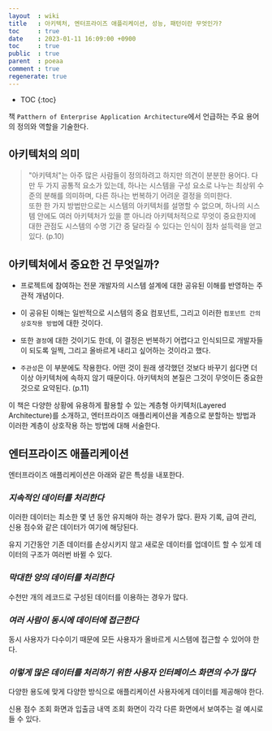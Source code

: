 ```yaml
---
layout  : wiki
title   : 아키텍처, 엔터프라이즈 애플리케이션, 성능, 패턴이란 무엇인가?
toc     : true
date    : 2023-01-11 16:09:00 +0900
toc     : true
public  : true
parent  : poeaa
comment : true
regenerate: true
---
```


* TOC
{:toc}

책 `Patthern of Enterprise Application Architecture`에서 언급하는 주요 용어의 정의와 역할을 기술한다.

## 아키텍처의 의미

> "아키텍처"는 아주 많은 사람들이 정의하려고 하지만 의견이 분분한 용어다. 다만 두 가지 공통적 요소가 있는데, 하나는 시스템을 구성 요소로 나누는 최상위 수준의 분해를 의미하며, 다른 하나는 번복하기 어려운 결정을 의미한다.  
또한 한 가지 방법만으로는 시스템의 아키텍처를 설명할 수 없으며, 하나의 시스템 안에도 여러 아키텍처가 있을 뿐 아니라 아키텍처적으로 무엇이 중요한지에 대한 관점도 시스템의 수명 기간 중 달라질 수 있다는 인식이 점차 설득력을 얻고 있다. (p.10)

## 아키텍처에서 중요한 건 무엇일까?

- 프로젝트에 참여하는 전문 개발자의 시스템 설계에 대한 공유된 이해를 반영하는 주관적 개념이다.

- 이 공유된 이해는 일반적으로 시스템의 중요 컴포넌트, 그리고 이러한 `컴포넌트 간의 상호작용 방법`에 대한 것이다.

- 또한 `결정`에 대한 것이기도 한데, 이 결정은 번복하기 어렵다고 인식되므로 개발자들이 되도록 일찍, 그리고 올바르게 내리고 싶어하는 것이라고 했다.

- `주관성`은 이 부분에도 작용한다. 어떤 것이 원래 생각했던 것보다 바꾸기 쉽다면 더 이상 아키텍처에 속하지 않기 때문이다. 아키텍처의 본질은 그것이 무엇이든 중요한 것으로 요약된다. (p.11)

이 책은 다양한 상황에 유용하게 활용할 수 있는 계층형 아키텍처(Layered Architecture)를 소개하고, 엔터프라이즈 애플리케이션을 계층으로 분할하는 방법과 이러한 계층이 상호작용 하는 방법에 대해 서술한다.

## 엔터프라이즈 애플리케이션

엔터프라이즈 애플리케이션은 아래와 같은 특성을 내포한다.

### *지속적인 데이터를 처리한다*

이러한 데이터는 최소한 몇 년 동안 유지해야 하는 경우가 많다. 환자 기록, 급여 관리, 신용 점수와 같은 데이터가 여기에 해당된다.  

유지 기간동안 기존 데이터를 손상시키지 않고 새로운 데이터를 업데이트 할 수 있게 데이터의 구조가 여러번 바뀔 수 있다.

### *막대한 양의 데이터를 처리한다*

수천만 개의 레코드로 구성된 데이터를 이용하는 경우가 많다.

### *여러 사람이 동시에 데이터에 접근한다*

동시 사용자가 다수이기 때문에 모든 사용자가 올바르게 시스템에 접근할 수 있어야 한다.

### *이렇게 많은 데이터를 처리하기 위한 사용자 인터페이스 화면의 수가 많다*

다양한 용도에 맞게 다양한 방식으로 애플리케이션 사용자에게 데이터를 제공해야 한다.  

신용 점수 조회 화면과 입출금 내역 조회 화면이 각각 다른 화면에서 보여주는 걸 예시로 들 수 있다.